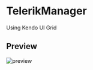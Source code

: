 # TelerikManager
Using Kendo UI Grid
## Preview
 ![preview](https://github.com/arunpts/TelerikManager/assets/57718711/fb7091df-a158-410f-aa87-a0c2eaeffb5c)
